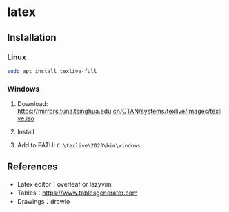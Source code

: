 # latex

## Installation

### Linux

```bash
sudo apt install texlive-full
```

### Windows

1. Download: <https://mirrors.tuna.tsinghua.edu.cn/CTAN/systems/texlive/Images/texlive.iso>

2. Install

3. Add to PATH: `C:\texlive\2023\bin\windows`

## References

- Latex editor：overleaf or lazyvim
- Tables：<https://www.tablesgenerator.com>
- Drawings：drawio
